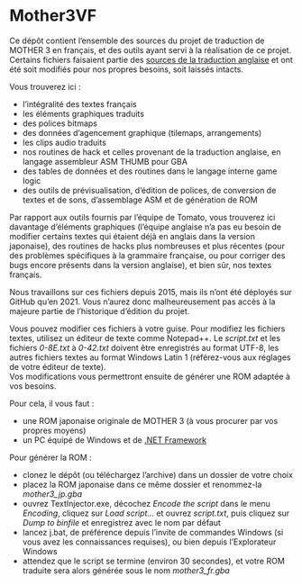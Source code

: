# Mother3VF

Ce dépôt contient l’ensemble des sources du projet de traduction de MOTHER 3 en français, et des outils ayant servi à la réalisation de ce projet. Certains fichiers faisaient partie des [sources de la traduction anglaise](http://mother3.fobby.net/tools) et ont été soit modifiés pour nos propres besoins, soit laissés intacts.

Vous trouverez ici :
* l’intégralité des textes français
* les éléments graphiques traduits
* des polices bitmaps
* des données d’agencement graphique (tilemaps, arrangements)
* les clips audio traduits
* nos routines de hack et celles provenant de la traduction anglaise, en langage assembleur ASM THUMB pour GBA
* des tables de données et des routines dans le langage interne game logic
* des outils de prévisualisation, d’édition de polices, de conversion de textes et de sons, d’assemblage ASM et de génération de ROM

Par rapport aux outils fournis par l’équipe de Tomato, vous trouverez ici davantage d’éléments graphiques (l’équipe anglaise n’a pas eu besoin de modifier certains textes qui étaient déjà en anglais dans la version japonaise), des routines de hacks plus nombreuses et plus récentes (pour des problèmes spécifiques à la grammaire française, ou pour corriger des bugs encore présents dans la version anglaise), et bien sûr, nos textes français.

Nous travaillons sur ces fichiers depuis 2015, mais ils n’ont été déployés sur GitHub qu’en 2021. Vous n’aurez donc malheureusement pas accès à la majeure partie de l’historique d’édition du projet.

Vous pouvez modifier ces fichiers à votre guise. Pour modifiez les fichiers textes, utilisez un éditeur de texte comme Notepad++. Le *script.txt* et les fichiers *0-8E.txt* à *0-42.txt* doivent être enregistrés au format UTF-8, les autres fichiers textes au format Windows Latin 1 (référez-vous aux réglages de votre éditeur de texte).\
Vos modifications vous permettront ensuite de générer une ROM adaptée à vos besoins.

Pour cela, il vous faut :
* une ROM japonaise originale de MOTHER 3 (à vous procurer par vos propres moyens)
* un PC équipé de Windows et de [.NET Framework](https://docs.microsoft.com/fr-fr/dotnet/framework/install/on-windows-10)

Pour générer la ROM :
* clonez le dépôt (ou téléchargez l’archive) dans un dossier de votre choix
* placez la ROM japonaise dans ce même dossier et renommez-la *mother3_jp.gba*
* ouvrez TextInjector.exe, décochez *Encode the script* dans le menu *Encoding*, cliquez sur *Load script…* et ouvrez *script.txt*, puis cliquez sur *Dump to binfile* et enregistrez avec le nom par défaut
* lancez j.bat, de préférence depuis l’invite de commandes Windows (si vous avez les connaissances requises), ou bien depuis l’Explorateur Windows
* attendez que le script se termine (environ 30 secondes), et votre ROM traduite sera alors générée sous le nom *mother3_fr.gba*
